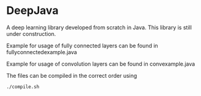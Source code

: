 # DeepJava
A deep learning library developed from scratch in Java.
This library is still under construction.

Example for usage of fully connected layers can be found in fullyconnectedexample.java 

Example for usage of convolution layers can be found in convexample.java

The files can be compiled in the correct order using
```
./compile.sh
```


